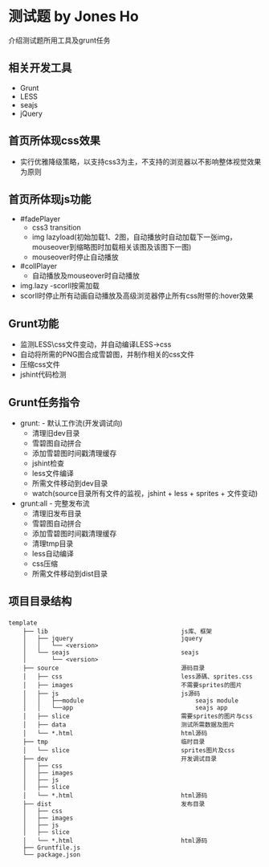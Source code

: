 测试题 by Jones Ho
=============================
介绍测试题所用工具及grunt任务

相关开发工具
-----------------------------
* Grunt
* LESS
* seajs
* jQuery

首页所体现css效果
-----------------------------
* 实行优雅降级策略，以支持css3为主，不支持的浏览器以不影响整体视觉效果为原则

首页所体现js功能
-----------------------------
* #fadePlayer
	- css3 transition
	- img lazyload(初始加载1、2图，自动播放时自动加载下一张img，mouseover到缩略图时加载相关该图及该图下一图)
	- mouseover时停止自动播放
* #collPlayer
	- 自动播放及mouseover时自动播放
* img.lazy
	-scorll按需加载
* scorll时停止所有动画自动播放及高级浏览器停止所有css附带的:hover效果

Grunt功能
-----------------------------
* 监测LESS\css文件变动，并自动编译LESS->css
* 自动将所需的PNG图合成雪碧图，并制作相关的css文件
* 压缩css文件
* jshint代码检测

Grunt任务指令
-----------------------------
* grunt: - 默认工作流(开发调试向)
	- 清理旧dev目录
	- 雪碧图自动拼合
	- 添加雪碧图时间戳清理缓存
	- jshint检查
	- less文件编译
	- 所需文件移动到dev目录
	- watch(source目录所有文件的监视，jshint + less + sprites + 文件变动)
* grunt:all - 完整发布流
	- 清理旧发布目录
	- 雪碧图自动拼合
	- 添加雪碧图时间戳清理缓存
	- 清理tmp目录
	- less自动编译
	- css压缩
	- 所需文件移动到dist目录


项目目录结构
-----------------------------
###
	template
		├── lib										js库、框架
		│	├── jquery								jquery
		│   │	└── <version>
		│   └── seajs								seajs
		│   	└── <version> 							
		├── source 									源码目录
		│   ├── css									less源碼、sprites.css
		│   ├── images								不需要sprites的图片
		│   ├── js									js源码
		│   │	├──module								seajs module
		│   │	└──app									seajs app
		│   ├── slice								需要sprites的图片与css
		│   ├── data								测试所需数据及图片
		│   └── *.html 								html源码
		├── tmp										临时目录
		│   └── slice								sprites图片及css
		├── dev										开发调试目录
		│   ├── css									
		│   ├── images								
		│   ├── js									
		│   ├── slice								
		│   └── *.html 								html源码
		├── dist									发布目录
		│   ├── css									
		│   ├── images								
		│   ├── js									
		│   ├── slice								
		│   └── *.html 								html源码
		├── Gruntfile.js 							
		└── package.json 							